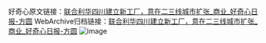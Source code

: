 好奇心原文链接：[联合利华四川建立新工厂，意在二三线城市扩张_商业_好奇心日报-方圆](https://www.qdaily.com/articles/5840.html)
WebArchive归档链接：[联合利华四川建立新工厂，意在二三线城市扩张_商业_好奇心日报-方圆](http://web.archive.org/web/20190623165545/https://www.qdaily.com/articles/5840.html)
![image](http://ww3.sinaimg.cn/large/007d5XDply1g3wygp0f0nj30u02v84qp)